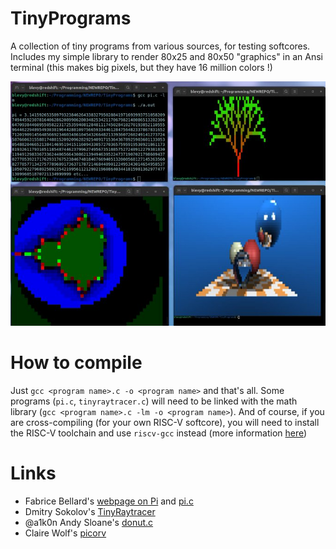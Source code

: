# TinyPrograms
A collection of tiny programs from various sources, for testing softcores. Includes my simple library to
render 80x25 and 80x50 "graphics" in an Ansi terminal (this makes big pixels, but they have 16 million colors !)

![](Images/TinyPrograms.png)

# How to compile

Just `gcc <program name>.c -o <program name>` and that's all. Some programs (`pi.c`,
`tinyraytracer.c`) will need to be linked with the math library (`gcc <program name>.c -lm -o <program name>`).
And of course, if you are cross-compiling (for your own RISC-V
softcore), you will need to install the RISC-V toolchain and use
`riscv-gcc` instead (more information [here](https://github.com/BrunoLevy/learn-fpga))

# Links
- Fabrice Bellard's [webpage on Pi](https://bellard.org/pi/) and [pi.c](https://bellard.org/pi/pi.c)
- Dmitry Sokolov's [TinyRaytracer](https://github.com/ssloy/tinyraytracer)
- @a1k0n Andy Sloane's [donut.c](https://gist.github.com/a1k0n/8ea6516b4946ab36348fb61703dc3194)
- Claire Wolf's [picorv](https://github.com/YosysHQ/picorv32)
